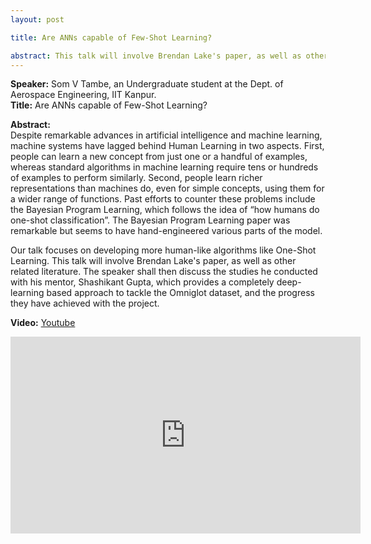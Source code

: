 ```yaml
---
layout: post

title: Are ANNs capable of Few-Shot Learning?

abstract: This talk will involve Brendan Lake's paper, as well as other related literature. The speaker shall then discuss the studies he conducted with his mentor, Shashikant Gupta, which provides a completely deep-learning based approach to tackle the Omniglot dataset, and the progress they have achieved with the project.
---
```


**Speaker:** Som V Tambe, an Undergraduate student at the Dept. of Aerospace Engineering, IIT Kanpur.<br>
**Title:** Are ANNs capable of Few-Shot Learning?

**Abstract:**<br>
Despite remarkable advances in artificial intelligence and machine learning, machine systems have lagged behind Human Learning in two aspects. First, people can learn a new concept from just one or a handful of examples, whereas standard algorithms in machine learning require tens or hundreds of examples to perform similarly. Second, people learn richer representations than machines do, even for simple concepts, using them for a wider range of functions. Past efforts to counter these problems include
the Bayesian Program Learning, which follows the idea of “how humans do one-shot classification”. The Bayesian Program Learning paper was remarkable but seems to have hand-engineered various parts of the model.

Our talk focuses on developing more human-like algorithms like One-Shot Learning. This talk will involve Brendan Lake's paper, as well as other related literature. The speaker shall then discuss the studies he conducted with his mentor, Shashikant Gupta, which provides a completely deep-learning based approach to tackle the Omniglot dataset, and the progress they have achieved with the project.


<!--**Slide:** [Link](https://drive.google.com/file/d/1bvzZSB9BrHcEV0idbWQN_oo45o1zfdLg/view?usp=sharing) <br>-->
**Video:** [Youtube](https://youtu.be/qGuqn1k0ww4) <br>
<iframe width="560" height="315" src="https://www.youtube.com/embed/qGuqn1k0ww4" frameborder="0" allow="accelerometer; autoplay; clipboard-write; encrypted-media; gyroscope; picture-in-picture" allowfullscreen></iframe>

